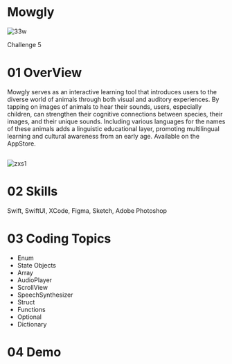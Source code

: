 # Mowgly
![33w](https://github.com/Olga039/Mowgly/assets/147190274/8bf4dacb-dd4a-4785-9dc8-e53565b2a414)

Challenge 5

# 01 OverView
Mowgly serves as an interactive learning tool that introduces users to the diverse world of animals through both visual and auditory experiences. By tapping on images of animals to hear their sounds, users, especially children, can strengthen their cognitive connections between species, their images, and their unique sounds. Including various languages for the names of these animals adds a linguistic educational layer, promoting multilingual learning and cultural awareness from an early age. Available on the AppStore.

 ##
 ![zxs1](https://github.com/Olga039/Mowgly/assets/147190274/b1a2fa48-e79b-4ddd-8bc4-c6c811e493f4)

# 02 Skills

Swift, SwiftUI, XCode, Figma, Sketch, Adobe Photoshop

# 03 Coding Topics

- Enum
- State Objects
- Array 
- AudioPlayer
- ScrollView
- SpeechSynthesizer
- Struct
- Functions
- Optional
- Dictionary

# 04 Demo
